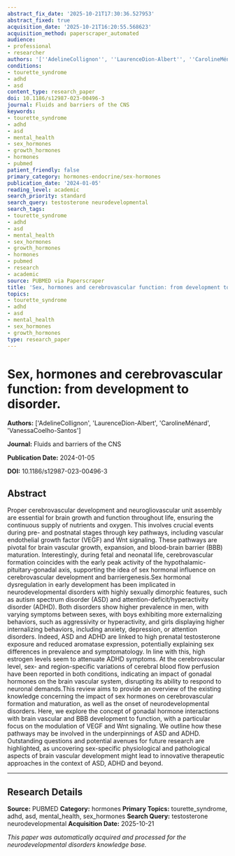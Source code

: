 ```yaml
---
abstract_fix_date: '2025-10-21T17:30:36.527953'
abstract_fixed: true
acquisition_date: '2025-10-21T16:20:55.568623'
acquisition_method: paperscraper_automated
audience:
- professional
- researcher
authors: '[''AdelineCollignon'', ''LaurenceDion-Albert'', ''CarolineMénard'', ''VanessaCoelho-Santos'']'
conditions:
- tourette_syndrome
- adhd
- asd
content_type: research_paper
doi: 10.1186/s12987-023-00496-3
journal: Fluids and barriers of the CNS
keywords:
- tourette_syndrome
- adhd
- asd
- mental_health
- sex_hormones
- growth_hormones
- hormones
- pubmed
patient_friendly: false
primary_category: hormones-endocrine/sex-hormones
publication_date: '2024-01-05'
reading_level: academic
search_priority: standard
search_query: testosterone neurodevelopmental
search_tags:
- tourette_syndrome
- adhd
- asd
- mental_health
- sex_hormones
- growth_hormones
- hormones
- pubmed
- research
- academic
source: PUBMED via Paperscraper
title: 'Sex, hormones and cerebrovascular function: from development to disorder.'
topics:
- tourette_syndrome
- adhd
- asd
- mental_health
- sex_hormones
- growth_hormones
type: research_paper
---
```


# Sex, hormones and cerebrovascular function: from development to disorder.

**Authors:** ['AdelineCollignon', 'LaurenceDion-Albert', 'CarolineMénard', 'VanessaCoelho-Santos']

**Journal:** Fluids and barriers of the CNS

**Publication Date:** 2024-01-05

**DOI:** 10.1186/s12987-023-00496-3

## Abstract

Proper cerebrovascular development and neurogliovascular unit assembly are essential for brain growth and function throughout life, ensuring the continuous supply of nutrients and oxygen. This involves crucial events during pre- and postnatal stages through key pathways, including vascular endothelial growth factor (VEGF) and Wnt signaling. These pathways are pivotal for brain vascular growth, expansion, and blood-brain barrier (BBB) maturation. Interestingly, during fetal and neonatal life, cerebrovascular formation coincides with the early peak activity of the hypothalamic-pituitary-gonadal axis, supporting the idea of sex hormonal influence on cerebrovascular development and barriergenesis.Sex hormonal dysregulation in early development has been implicated in neurodevelopmental disorders with highly sexually dimorphic features, such as autism spectrum disorder (ASD) and attention-deficit/hyperactivity disorder (ADHD). Both disorders show higher prevalence in men, with varying symptoms between sexes, with boys exhibiting more externalizing behaviors, such as aggressivity or hyperactivity, and girls displaying higher internalizing behaviors, including anxiety, depression, or attention disorders. Indeed, ASD and ADHD are linked to high prenatal testosterone exposure and reduced aromatase expression, potentially explaining sex differences in prevalence and symptomatology. In line with this, high estrogen levels seem to attenuate ADHD symptoms. At the cerebrovascular level, sex- and region-specific variations of cerebral blood flow perfusion have been reported in both conditions, indicating an impact of gonadal hormones on the brain vascular system, disrupting its ability to respond to neuronal demands.This review aims to provide an overview of the existing knowledge concerning the impact of sex hormones on cerebrovascular formation and maturation, as well as the onset of neurodevelopmental disorders. Here, we explore the concept of gonadal hormone interactions with brain vascular and BBB development to function, with a particular focus on the modulation of VEGF and Wnt signaling. We outline how these pathways may be involved in the underpinnings of ASD and ADHD. Outstanding questions and potential avenues for future research are highlighted, as uncovering sex-specific physiological and pathological aspects of brain vascular development might lead to innovative therapeutic approaches in the context of ASD, ADHD and beyond.

---

## Research Details

**Source:** PUBMED
**Category:** hormones
**Primary Topics:** tourette_syndrome, adhd, asd, mental_health, sex_hormones
**Search Query:** testosterone neurodevelopmental
**Acquisition Date:** 2025-10-21

*This paper was automatically acquired and processed for the neurodevelopmental disorders knowledge base.*
